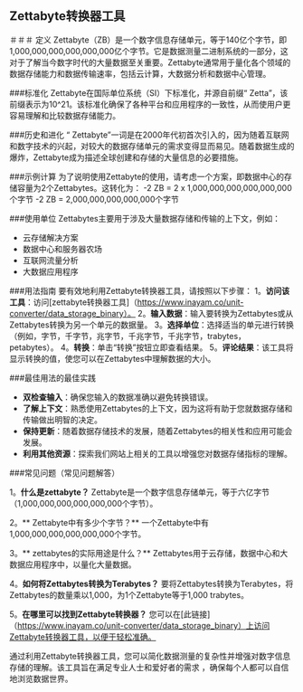 ## Zettabyte转换器工具

＃＃＃ 定义
Zettabyte（ZB）是一个数字信息存储单元，等于140亿个字节，即1,000,000,000,000,000,000亿个字节。它是数据测量二进制系统的一部分，这对于了解当今数字时代的大量数据至关重要。Zettabyte通常用于量化各个领域的数据存储能力和数据传输速率，包括云计算，大数据分析和数据中心管理。

###标准化
Zettabyte在国际单位系统（SI）下标准化，并源自前缀“ Zetta”，该前缀表示为10^21。该标准化确保了各种平台和应用程序的一致性，从而使用户更容易理解和比较数据存储能力。

###历史和进化
“ Zettabyte”一词是在2000年代初首次引入的，因为随着互联网和数字技术的兴起，对较大的数据存储单元的需求变得显而易见。随着数据生成的爆炸，Zettabyte成为描述全球创建和存储的大量信息的必要措施。

###示例计算
为了说明使用Zettabyte的使用，请考虑一个方案，即数据中心的存储容量为2个Zettabytes。这转化为：
-2 ZB = 2 x 1,000,000,000,000,000,000个字节
-2 ZB = 2,000,000,000,000,000个字节

###使用单位
Zettabytes主要用于涉及大量数据存储和传输的上下文，例如：
- 云存储解决方案
- 数据中心和服务器农场
- 互联网流量分析
- 大数据应用程序

###用法指南
要有效地利用Zettabyte转换器工具，请按照以下步骤：
1。**访问该工具**：访问[zettabyte转换器工具]（https://www.inayam.co/unit-converter/data_storage_binary）。
2。**输入数据**：输入要转换为Zettabytes或从Zettabytes转换为另一个单元的数据量。
3。**选择单位**：选择适当的单元进行转换（例如，字节，千字节，兆字节，千兆字节，千兆字节，trabytes，petabytes）。
4。**转换**：单击“转换”按钮立即查看结果。
5。**评论结果**：该工具将显示转换的值，使您可以在Zettabytes中理解数据的大小。

###最佳用法的最佳实践
-  **双检查输入**：确保您输入的数据准确以避免转换错误。
-  **了解上下文**：熟悉使用Zettabytes的上下文，因为这将有助于您就数据存储和传输做出明智的决定。
-  **保持更新**：随着数据存储技术的发展，随着Zettabytes的相关性和应用可能会发展。
-  **利用其他资源**：探索我们网站上相关的工具以增强您对数据存储指标的理解。

###常见问题（常见问题解答）

1。**什么是zettabyte？**
Zettabyte是一个数字信息存储单元，等于六亿字节（1,000,000,000,000,000,000个字节）。

2。** Zettabyte中有多少个字节？**
一个Zettabyte中有1,000,000,000,000,000,000个字节。

3。** zettabytes的实际用途是什么？**
Zettabytes用于云存储，数据中心和大数据应用程序中，以量化大量数据。

4。**如何将Zettabytes转换为Terabytes？**
要将Zettabytes转换为Terabytes，将Zettabytes的数量乘以1,000，为1个Zettabyte等于1,000 trabytes。

5。**在哪里可以找到Zettabyte转换器？**
您可以在[此链接]（https://www.inayam.co/unit-converter/data_storage_binary）上访问Zettabyte转换器工具，以便于轻松准确。

通过利用Zettabyte转换器工具，您可以简化数据测量的复杂性并增强对数字信息存储的理解。该工具旨在满足专业人士和爱好者的需求 ，确保每个人都可以自信地浏览数据世界。